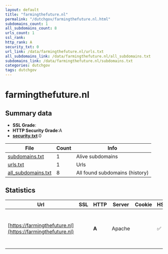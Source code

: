 ```yaml
---
layout: default
title: "farmingthefuture.nl"
permalink: "/dutchgov/farmingthefuture.nl.html"
subdomains_count: 1
all_subdomains_count: 8
urls_count: 1
ssl_rank: 
http_rank: A
security_txt: 0
url_link: /data/farmingthefuture.nl/urls.txt
all_subdomains_link: /data/farmingthefuture.nl/all_subdomains.txt
subdomains_link: /data/farmingthefuture.nl/subdomains.txt
categories: dutchgov
tags: dutchgov
---
```



# farmingthefuture.nl
## Summary data


 - **SSL Grade**:
 - **HTTP Security Grade**:A
 - **[security.txt](https://www.digitaleoverheid.nl/nieuws/standaard-security-txt-nu-verplicht-voor-overheid/)**:0


| File       | Count | Info |
|------------|-------|------|
|[subdomains.txt](/DutchGovScope/data/farmingthefuture.nl/subdomains.txt)|1|Alive subdomains|
|[urls.txt](/DutchGovScope/data/farmingthefuture.nl/urls.txt)|1|Urls|
|[all_subdomains.txt](/DutchGovScope/data/farmingthefuture.nl/all_subdomains.txt)|8|All found subdomains (history)|


## Statistics


| Url | SSL | HTTP | Server | Cookie | HSTS | CORS | CTO | CSP | XFO | XXP | RP |FP| Tech |Title |
|--------|-------|-------|------|------|------|------|------|------|------|------|------|------|------|------|
|[https://farmingthefuture.nl](https://farmingthefuture.nl)| | **A**|Apache| |:white_check_mark: | | |:warning: | :white_check_mark: | :white_check_mark: | :white_check_mark: | |Apache HTTP Server Drupal:10 HSTS PHP|Homepage | Farmi...|

